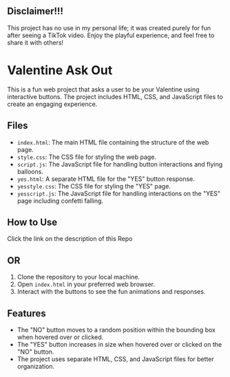 ## Disclaimer!!!

This project has no use in my personal life; it was created purely for fun after seeing a TikTok video. Enjoy the playful experience, and feel free to share it with others!

# Valentine Ask Out

This is a fun web project that asks a user to be your Valentine using interactive buttons. The project includes HTML, CSS, and JavaScript files to create an engaging experience.

## Files

- `index.html`: The main HTML file containing the structure of the web page.
- `style.css`: The CSS file for styling the web page.
- `script.js`: The JavaScript file for handling button interactions and flying balloons.
- `yes.html`: A separate HTML file for the "YES" button response.
- `yesstyle.css`: The CSS file for styling the "YES" page.
- `yesscript.js`: The JavaScript file for handling interactions on the "YES" page including confetti falling.

## How to Use
Click the link on the description of this Repo

## OR ##
1. Clone the repository to your local machine.
2. Open `index.html` in your preferred web browser.
3. Interact with the buttons to see the fun animations and responses.

## Features

- The "NO" button moves to a random position within the bounding box when hovered over or clicked.
- The "YES" button increases in size when hovered over or clicked on the "NO" button.
- The project uses separate HTML, CSS, and JavaScript files for better organization.
